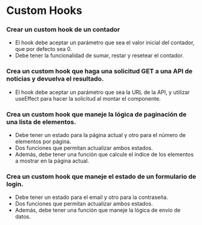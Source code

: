 # Custom Hooks

### Crear un custom hook de un contador

- El hook debe aceptar un parámetro que sea el valor inicial del contador, que por defecto sea 0.
- Debe tener la funcionalidad de sumar, restar y resetear el contador.

### Crea un custom hook que haga una solicitud GET a una API de noticias y devuelva el resultado.

- El hook debe aceptar un parámetro que sea la URL de la API, y utilizar useEffect para hacer la solicitud al montar el componente.

### Crea un custom hook que maneje la lógica de paginación de una lista de elementos.

- Debe tener un estado para la página actual y otro para el número de elementos por página.
- Dos funciones que permitan actualizar ambos estados.
- Además, debe tener una función que calcule el índice de los elementos a mostrar en la página actual.

### Crea un custom hook que maneje el estado de un formulario de login.

- Debe tener un estado para el email y otro para la contraseña.
- Dos funciones que permitan actualizar ambos estados.
- Además, debe tener una función que maneje la lógica de envío de datos.
